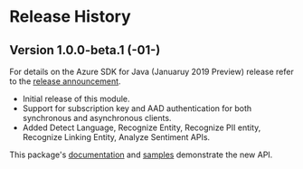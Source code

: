 # Release History
## Version 1.0.0-beta.1 (-01-)
For details on the Azure SDK for Java (Januaruy 2019 Preview) release refer to the [release announcement](https://azure.github.io/azure-sdk/releases/2019-10-11/java.html).

- Initial release of this module.
- Support for subscription key and AAD authentication for both synchronous and asynchronous clients.
- Added Detect Language, Recognize Entity, Recognize PII entity, Recognize Linking Entity, Analyze Sentiment APIs.

This package's 
[documentation]() 
and 
[samples]() 
demonstrate the new API.
